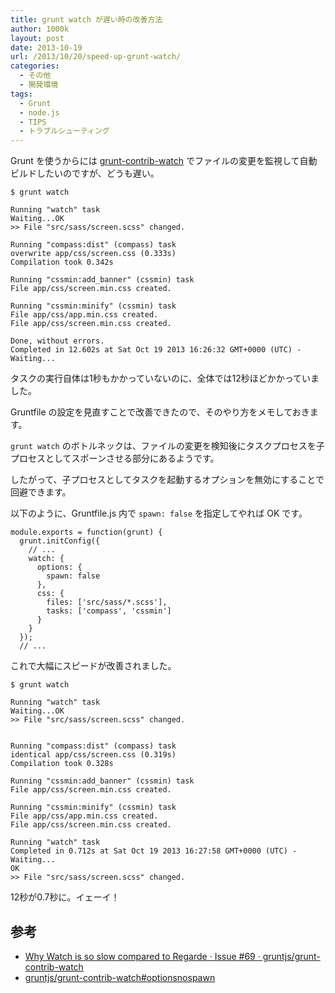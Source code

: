 ```yaml
---
title: grunt watch が遅い時の改善方法
author: 1000k
layout: post
date: 2013-10-19
url: /2013/10/20/speed-up-grunt-watch/
categories:
  - その他
  - 開発環境
tags:
  - Grunt
  - node.js
  - TIPS
  - トラブルシューティング
---
```

Grunt を使うからには <a href="https://github.com/gruntjs/grunt-contrib-watch#optionsnospawn" onclick="_gaq.push(['_trackEvent', 'outbound-article', 'https://github.com/gruntjs/grunt-contrib-watch#optionsnospawn', 'grunt-contrib-watch']);" >grunt-contrib-watch</a> でファイルの変更を監視して自動ビルドしたいのですが、どうも遅い。

```
$ grunt watch

Running "watch" task
Waiting...OK
>> File "src/sass/screen.scss" changed.

Running "compass:dist" (compass) task
overwrite app/css/screen.css (0.333s)
Compilation took 0.342s

Running "cssmin:add_banner" (cssmin) task
File app/css/screen.min.css created.

Running "cssmin:minify" (cssmin) task
File app/css/app.min.css created.
File app/css/screen.min.css created.

Done, without errors.
Completed in 12.602s at Sat Oct 19 2013 16:26:32 GMT+0000 (UTC) - Waiting...
```


タスクの実行自体は1秒もかかっていないのに、全体では12秒ほどかかっていました。

Gruntfile の設定を見直すことで改善できたので、そのやり方をメモしておきます。

<!--more-->

`grunt watch` のボトルネックは、ファイルの変更を検知後にタスクプロセスを子プロセスとしてスポーンさせる部分にあるようです。

したがって、子プロセスとしてタスクを起動するオプションを無効にすることで回避できます。

以下のように、Gruntfile.js 内で `spawn: false` を指定してやれば OK です。

```
module.exports = function(grunt) {
  grunt.initConfig({
    // ...
    watch: {
      options: {
        spawn: false
      },
      css: {
        files: ['src/sass/*.scss'],
        tasks: ['compass', 'cssmin']
      }
    }
  });
  // ...
```


これで大幅にスピードが改善されました。

```
$ grunt watch

Running "watch" task
Waiting...OK
>> File "src/sass/screen.scss" changed.


Running "compass:dist" (compass) task
identical app/css/screen.css (0.319s)
Compilation took 0.328s

Running "cssmin:add_banner" (cssmin) task
File app/css/screen.min.css created.

Running "cssmin:minify" (cssmin) task
File app/css/app.min.css created.
File app/css/screen.min.css created.

Running "watch" task
Completed in 0.712s at Sat Oct 19 2013 16:27:58 GMT+0000 (UTC) - Waiting...
OK
>> File "src/sass/screen.scss" changed.
```


12秒が0.7秒に。イェーイ！

## 参考

  * <a href="https://github.com/gruntjs/grunt-contrib-watch/issues/69" onclick="_gaq.push(['_trackEvent', 'outbound-article', 'https://github.com/gruntjs/grunt-contrib-watch/issues/69', 'Why Watch is so slow compared to Regarde · Issue #69 · gruntjs/grunt-contrib-watch']);" >Why Watch is so slow compared to Regarde · Issue #69 · gruntjs/grunt-contrib-watch</a>
  * <a href="https://github.com/gruntjs/grunt-contrib-watch#optionsnospawn" onclick="_gaq.push(['_trackEvent', 'outbound-article', 'https://github.com/gruntjs/grunt-contrib-watch#optionsnospawn', 'gruntjs/grunt-contrib-watch#optionsnospawn']);" >gruntjs/grunt-contrib-watch#optionsnospawn</a>